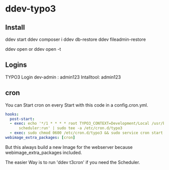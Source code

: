 # ddev-typo3

## Install
ddev start
ddev composer i
ddev db-restore
ddev fileadmin-restore

ddev open 
or 
ddev open -t

## Logins
TYPO3 Login
dev-admin : admin123
Intalltool: admin123




## cron

You can Start cron on every Start with this code in a config.cron.yml.

```yaml
hooks:
  post-start:
  - exec: echo '*/1 * * * * root TYPO3_CONTEXT=Development/Local /usr/bin/php /var/www/html/public/typo3/sysext/core/bin/typo3
      scheduler:run' | sudo tee -a /etc/cron.d/typo3
  - exec: sudo chmod 0600 /etc/cron.d/typo3 && sudo service cron start
webimage_extra_packages: [cron]
```

But this always build a new Image for the webserver because webimage_extra_packages included. 

The easier Way is to run 'ddev t3cron' if you need the Scheduler.